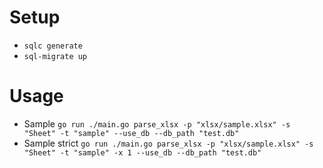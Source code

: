 # Setup

- `sqlc generate`
- `sql-migrate up`

# Usage

- Sample `go run ./main.go parse_xlsx -p "xlsx/sample.xlsx" -s "Sheet" -t "sample" --use_db --db_path "test.db"`
- Sample strict `go run ./main.go parse_xlsx -p "xlsx/sample.xlsx" -s "Sheet" -t "sample" -x 1 --use_db --db_path "test.db"`

